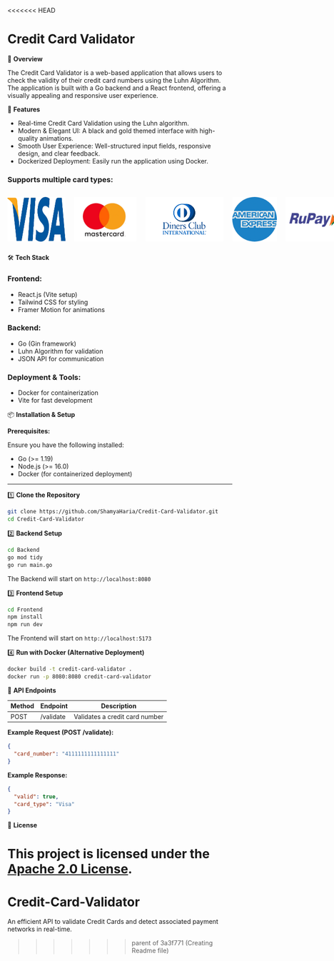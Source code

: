 <<<<<<< HEAD
# Credit Card Validator

🚀 **Overview**

The Credit Card Validator is a web-based application that allows users to check the validity of their credit card numbers using the Luhn Algorithm. The application is built with a Go backend and a React frontend, offering a visually appealing and responsive user experience.

🎨 **Features**

- Real-time Credit Card Validation using the Luhn algorithm.
- Modern & Elegant UI: A black and gold themed interface with high-quality animations.
- Smooth User Experience: Well-structured input fields, responsive design, and clear feedback.
- Dockerized Deployment: Easily run the application using Docker.

### Supports multiple card types:

<div style="display: flex; justify-content: space-around; align-items: center; gap: 20px;">

  <img src="Frontend/assets/img/visa.png" width="130" height="100" />
  <img src="Frontend/assets/img/mastercard.png" width="150" height="100" />
  <img src="Frontend/assets/img/diners.png" width="175" height="100" />
  <img src="Frontend/assets/img/amex.png" width="100" height="100" />
  <img src="Frontend/assets/img/rupay.png" width="125" height="100" />
  <img src="Frontend/assets/img/jcb.png" width="150" height="100" />
  <img src="Frontend/assets/img/discover.png" width="125" height="125" />
</div>


🛠️ **Tech Stack**

### **Frontend:**
- React.js (Vite setup)
- Tailwind CSS for styling
- Framer Motion for animations

### **Backend:**
- Go (Gin framework)
- Luhn Algorithm for validation
- JSON API for communication

### **Deployment & Tools:**
- Docker for containerization
- Vite for fast development

📦 **Installation & Setup**

**Prerequisites:**

Ensure you have the following installed:

- Go (>= 1.19)
- Node.js (>= 16.0)
- Docker (for containerized deployment)

---

1️⃣ **Clone the Repository**

```bash
git clone https://github.com/ShamyaHaria/Credit-Card-Validator.git
cd Credit-Card-Validator
```

2️⃣ **Backend Setup**

```bash
cd Backend
go mod tidy
go run main.go
```
The Backend will start on ```http://localhost:8080```

3️⃣ **Frontend Setup**

```bash
cd Frontend
npm install
npm run dev
```
The Frontend will start on ```http://localhost:5173```

4️⃣ **Run with Docker (Alternative Deployment)**

```bash
docker build -t credit-card-validator .
docker run -p 8080:8080 credit-card-validator
```

📝 **API Endpoints**

| Method | Endpoint     | Description                            |
|--------|--------------|----------------------------------------|
| POST   | /validate    | Validates a credit card number         |

**Example Request (POST /validate):**

```json
{
  "card_number": "4111111111111111"
}
```

**Example Response:**

```json
{
  "valid": true,
  "card_type": "Visa"
}
```

📜 **License**

This project is licensed under the [Apache 2.0 License](https://github.com/ShamyaHaria/Credit-Card-Validator/blob/main/LICENSE).
=======
# Credit-Card-Validator
An efficient API to validate Credit Cards and detect associated payment networks in real-time.
>>>>>>> parent of 3a3f771 (Creating Readme file)
